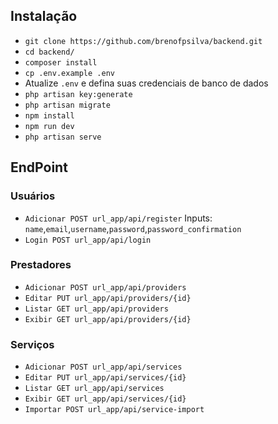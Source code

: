 ## Instalação

- `git clone https://github.com/brenofpsilva/backend.git`
- `cd backend/`
- `composer install`
- `cp .env.example .env`
- Atualize `.env` e defina suas credenciais de banco de dados 
- `php artisan key:generate`
- `php artisan migrate`
- `npm install`
- `npm run dev`
- `php artisan serve`

## EndPoint

### Usuários
- `Adicionar POST url_app/api/register`
   Inputs: `name`,`email`,`username`,`password`,`password_confirmation`
- `Login POST url_app/api/login`

### Prestadores
- `Adicionar POST url_app/api/providers`
- `Editar PUT url_app/api/providers/{id}`
- `Listar GET url_app/api/providers`
- `Exibir GET url_app/api/providers/{id}`

### Serviços
- `Adicionar POST url_app/api/services`
- `Editar PUT url_app/api/services/{id}`
- `Listar GET url_app/api/services`
- `Exibir GET url_app/api/services/{id}`
- `Importar POST url_app/api/service-import`
